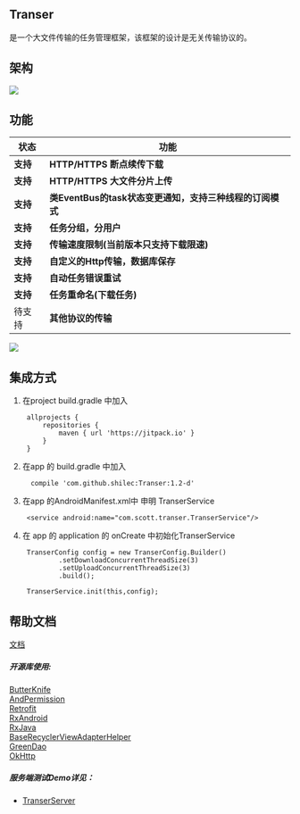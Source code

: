 ## Transer
是一个大文件传输的任务管理框架，该框架的设计是无关传输协议的。

## 架构
<img src="https://github.com/shilec/Transer/blob/master/imgs/transer_designpng.png"></img>

## 功能

状态 | 功能
-------- | ---
**支持**|**HTTP/HTTPS 断点续传下载**
**支持**|**HTTP/HTTPS 大文件分片上传**
**支持**|**类EventBus的task状态变更通知，支持三种线程的订阅模式**
**支持**|**任务分组，分用户**
**支持**|**传输速度限制(当前版本只支持下载限速)**
**支持**|**自定义的Http传输，数据库保存**
**支持**|**自动任务错误重试**
**支持**|**任务重命名(下载任务)**
待支持|**其他协议的传输**

[![](https://jitpack.io/v/shilec/Transer.svg)](https://jitpack.io/#shilec/Transer)

## 集成方式
1. 在project build.gradle 中加入

        allprojects {
            repositories {
                maven { url 'https://jitpack.io' }
            }
        }

2. 在app 的 build.gradle 中加入

         compile 'com.github.shilec:Transer:1.2-d'

3. 在app 的AndroidManifest.xml中 申明 TranserService

        <service android:name="com.scott.transer.TranserService"/>

4. 在 app 的 application 的 onCreate 中初始化TranserService

        TranserConfig config = new TranserConfig.Builder()
                .setDownloadConcurrentThreadSize(3)
                .setUploadConcurrentThreadSize(3)
                .build();

        TranserService.init(this,config);

## 帮助文档
[文档](https://github.com/shilec/Transer/blob/master/transer_doc.md)


##### 开源库使用:</br>

<a href="http://jakewharton.github.io/butterknife/">ButterKnife</a></br>
<a href="https://github.com/yanzhenjie/AndPermission">AndPermission</a></br>
<a href="https://github.com/square/retrofit">Retrofit</a></br>
<a href="https://github.com/ReactiveX/RxAndroid">RxAndroid</a></br>
<a href="https://github.com/ReactiveX/RxJava">RxJava</a></br>
<a href="https://github.com/CymChad/BaseRecyclerViewAdapterHelper">BaseRecyclerViewAdapterHelper</a></br>
<a href="https://github.com/greenrobot/greenDAO">GreenDao</a></br>
<a href="https://github.com/square/okhttp">OkHttp</a></br>

##### 服务端测试Demo详见：

- <a href="https://github.com/shilec/TranserServer">TranserServer</a>

